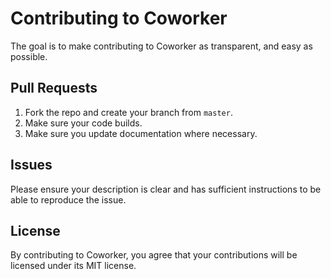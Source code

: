 # Contributing to Coworker #

The goal is to make contributing to Coworker as transparent, and easy as possible.

## Pull Requests ##

1. Fork the repo and create your branch from `master`.
2. Make sure your code builds.
3. Make sure you update documentation where necessary.

## Issues ##

Please ensure your description is clear and has sufficient instructions to be able to reproduce the issue.

## License ##

By contributing to Coworker, you agree that your contributions will be licensed
under its MIT license.

